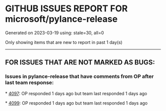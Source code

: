 
# GITHUB ISSUES REPORT FOR microsoft/pylance-release


Generated on 2023-03-19 using: stale=30, all=0


Only showing items that are new to report in past 1 day(s)


---

## FOR ISSUES THAT ARE NOT MARKED AS BUGS:


### Issues in pylance-release that have comments from OP after last team response:


\* [4097](https://github.com/microsoft/pylance-release/issues/4097 "Pylance is linting standard library and venv site-packages"): OP responded 1 days ago but team last responded 1 days ago

\* [4099](https://github.com/microsoft/pylance-release/issues/4099 "Introspecting Enumerations?"): OP responded 1 days ago but team last responded 1 days ago
